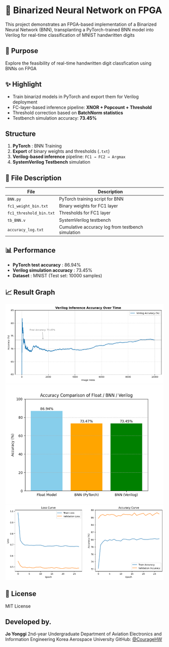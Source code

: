 # 🧠 Binarized Neural Network on FPGA

This project demonstrates an FPGA-based implementation of a Binarized Neural Network (BNN), transplanting a PyTorch-trained BNN model into Verilog for real-time classification of MNIST handwritten digits

## 🎯 Purpose
Explore the feasibility of real-time handwritten digit classfication using BNNs on FPGA

## ✨ Highlight
- Train binarizd models in PyTorch and export them for Verilog deployment
- FC-layer-based inference pipeline: **XNOR + Popcount + Threshold**
- Threshold correction based on **BatchNorm statistics**
- Testbench simulation accuracy: **73.45%**

## Structure
1. **PyTorch** : BNN Training
2. **Export** of binary weights and thresholds (`.txt`)
3. **Verilog-based inference** pipeline: `FC1 → FC2 → Argmax`
4. **SystemVerilog Testbench** simulation

## 📂 File Description
| File                    | Description                                       |
| ----------------------- | ------------------------------------------------- |
| `BNN.py`                | PyTorch training script for BNN                   |
| `fc1_weight_bin.txt`    | Binary weights for FC1 layer                      |
| `fc1_threshold_bin.txt` | Thresholds for FC1 layer                          |
| `tb_BNN.v`              | SystemVerilog testbench                           |
| `accuracy_log.txt`      | Cumulative accuracy log from testbench simulation |


## 📊 Performance
- **PyTorch test accuracy** : 86.94%
- **Verilog simulation accuracy** : 73.45%
- **Dataset** : MNIST (Test set: 10000 samples)

## 📈 Result Graph
![Verilog Accuracy Graph](Images/accuracy_graph.png)
![Comparison Graph](Images/comparison_graph.png)
![PyTorch Train Graph](Images/train_graph.png)

## 📜 License
MIT License

## Developed by.
**Jo Yonggi**
2nd-year Undergraduate
Department of Aviation Electronics and Information Engineering
Korea Aerospace University
GitHub: [@CourageHW](https://github.com/CourageHW)